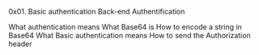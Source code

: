 0x01. Basic authentication
Back-end
Authentification

What authentication means
What Base64 is
How to encode a string in Base64
What Basic authentication means
How to send the Authorization header
